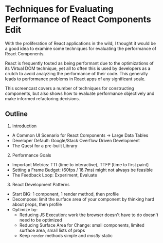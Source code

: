 # Techniques for Evaluating Performance of React Components Edit

With the proliferation of React applications in the wild, I thought it would be a good idea to examine some techniques for evaluating the performance of React Components.

React is frequently touted as being performant due to the optimizations of its Virtual DOM technique, yet all to often this is used by developers as a crutch to avoid analyzing the performance of their code. This generally leads to performance problems in React apps of any significant scale.

This screencast covers a number of techniques for constructing components, but also shows how to evaluate performance objectively and make informed refactoring decisions.

## Outline

1. Introduction

  * A Common UI Scenario for React Components -> Large Data Tables
  * Developer Default: Google/Stack Overflow Driven Development
  * The Quest for a pre-built Library

2. Performance Goals

  * Important Metrics: TTI (time to interactive), TTFP (time to first paint)
  * Setting a Frame Budget: (60fps / 16.7ms) might not always be feasible
  * The Feedback Loop: Experiment, Evaluate

3. React Development Patterns

  * Start BIG: 1 component, 1 render method, then profile
  * Decompose: limit the surface area of your component by thinking hard about props, then profile
  * Optimize by:
    * Reducing JS Execution: work the browser doesn't have to do doesn't need to be optimized
    * Reducing Surface Area for Change: small components, limited surface area, small lists of props
    * Keep `render` methods simple and _mostly_ static

